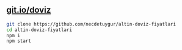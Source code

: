 ## [git.io/doviz](http://git.io/doviz)
```sh
git clone https://github.com/necdetuygur/altin-doviz-fiyatlari
cd altin-doviz-fiyatlari
npm i
npm start
```
